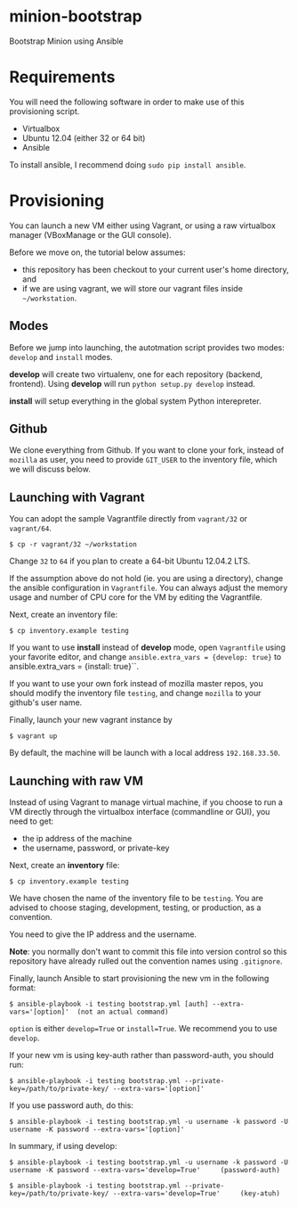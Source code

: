 minion-bootstrap
================

Bootstrap Minion using Ansible


Requirements
============

You will need the following software in order
to make use of this provisioning script.

* Virtualbox
* Ubuntu 12.04 (either 32 or 64 bit)
* Ansible


To install ansible, I recommend doing
``sudo pip install ansible``. 

Provisioning
============

You can launch a new VM either using Vagrant,
or using a raw virtualbox manager (VBoxManage 
or the GUI console).

Before we move on, the tutorial below
assumes:

* this repository has been checkout to your
current user's home directory, and
* if we are using vagrant, we will store our
vagrant files inside ``~/workstation``.


Modes
-----

Before we jump into launching, the autotmation
script provides two modes: ``develop`` and 
``install`` modes.

**develop** will create two virtualenv, one
for each repository (backend, frontend). 
Using **develop** will run ``python setup.py develop`` instead. 

**install** will setup everything in the global
system Python interepreter. 


Github
------

We clone everything from Github. If
you want to clone your fork, instead of ``mozilla``
as user, you need to provide ``GIT_USER`` to the inventory file, which we will discuss below.


Launching with Vagrant
----------------------

You can adopt the sample Vagrantfile directly
from ``vagrant/32`` or ``vagrant/64``. 

    $ cp -r vagrant/32 ~/workstation
    
Change ``32`` to ``64`` if you plan to create
a 64-bit Ubuntu 12.04.2 LTS.

If the assumption above do not hold (ie. you 
are using a directory), change the
ansible configuration in ``Vagrantfile``. You
can always adjust the memory usage and number of 
CPU core for the VM by editing the Vagrantfile.

Next, create an inventory file:

    $ cp inventory.example testing

If you want to use **install** instead
of **develop** mode, open ``Vagrantfile``
using your favorite editor, and change 
``ansible.extra_vars = {develop: true}`` to ``
``ansible.extra_vars = {install: true}``.

If you want to use your own fork instead
of mozilla master repos, you should modify
the inventory file ``testing``, and change
``mozilla`` to your github's user name.


Finally, launch your new vagrant instance by

    $ vagrant up

By default, the machine will be launch with 
a local address ``192.168.33.50``.


Launching with raw VM
----------------------

Instead of using Vagrant to manage 
virtual machine, if you choose to
run a VM directly through the virtualbox
interface (commandline or GUI), you
need to get:

* the ip address of the machine
* the username, password, or private-key

Next, create an **inventory** file:

    $ cp inventory.example testing

We have chosen the name of the inventory file
to be ``testing``. You are advised to choose
staging, development, testing, or production, 
as a convention. 

You need to give the IP address and the username.

**Note**: you normally don't want to
commit this file into version control
so this repository have already
rulled out the convention names using
``.gitignore``.


Finally, launch Ansible to start provisioning
the new vm in the following format:

    $ ansible-playbook -i testing bootstrap.yml [auth] --extra-vars='[option]'  (not an actual command)

``option`` is either ``develop=True`` or ``install=True``. We recommend you to use ``develop``.

If your new vm is using key-auth rather than password-auth, you should run:

    $ ansible-playbook -i testing bootstrap.yml --private-key=/path/to/private-key/ --extra-vars='[option]'

If you use password auth, do this:

    $ ansible-playbook -i testing bootstrap.yml -u username -k password -U username -K password --extra-vars='[option]'


In summary, if using develop:

    $ ansible-playbook -i testing bootstrap.yml -u username -k password -U username -K password --extra-vars='develop=True'     (password-auth)

    $ ansible-playbook -i testing bootstrap.yml --private-key=/path/to/private-key/ --extra-vars='develop=True'     (key-atuh)





    




